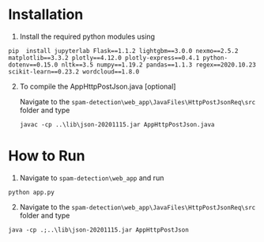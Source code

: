 # Installation

1. Install the required python modules using 

``` pip  install jupyterlab Flask==1.1.2 lightgbm==3.0.0 nexmo==2.5.2 matplotlib==3.3.2 plotly==4.12.0 plotly-express==0.4.1 python-dotenv==0.15.0 nltk==3.5 numpy==1.19.2 pandas==1.1.3 regex==2020.10.23 scikit-learn==0.23.2 wordcloud==1.8.0 ```


2. To compile the AppHttpPostJson.java                [optional] 

   Navigate to the `spam-detection\web_app\JavaFiles\HttpPostJsonReq\src` folder and type
   
    ```javac -cp ..\lib\json-20201115.jar AppHttpPostJson.java```


# How to Run

1. Navigate to `spam-detection\web_app` and run 

``` python app.py ```

2. Navigate to the `spam-detection\web_app\JavaFiles\HttpPostJsonReq\src` folder and type  

``` java -cp .;..\lib\json-20201115.jar AppHttpPostJson ```
